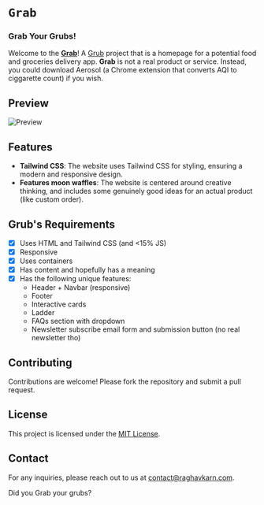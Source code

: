 # `Grab`
### Grab Your Grubs!

Welcome to the [**Grab**](https://grab.raghavkarn.com)! A [Grub](https://grub.hackclub.com) project that is a homepage for a potential food and groceries delivery app. **Grab** is not a real product or service. Instead, you could download Aerosol (a Chrome extension that converts AQI to ciggarette count) if you wish.

## Preview
![Preview](src/img/preview.jpeg)

## Features

- **Tailwind CSS**: The website uses Tailwind CSS for styling, ensuring a modern and responsive design.
- **Features moon waffles**: The website is centered around creative thinking, and includes some genuinely good ideas for an actual product (like custom order).

## Grub's Requirements
- [x] Uses HTML and Tailwind CSS (and <15% JS)
- [x] Responsive
- [x] Uses containers
- [x] Has content and hopefully has a meaning
- [x] Has the following unique features:
  - Header + Navbar (responsive)
  - Footer
  - Interactive cards
  - Ladder
  - FAQs section with dropdown
  - Newsletter subscribe email form and submission button (no real newsletter tho)

## Contributing

Contributions are welcome! Please fork the repository and submit a pull request.

## License

This project is licensed under the [MIT License](LICENSE).

## Contact

For any inquiries, please reach out to us at contact@raghavkarn.com.

Did you Grab your grubs?
